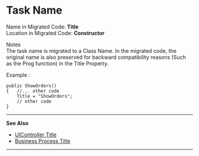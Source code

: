 ﻿# Task Name

Name in Migrated Code: **Title**   
Location in Migrated Code: **Constructor**  

Notes  
  The task name is migrated to a Class Name. In the migrated code, the original name is also preserved for backward compatibility reasons (Such as the Prog function) in the Title Property.

Example :
```csdiff
public ShowOrders()
{   //... other code
    Title = "ShowOrders";
    // other code
}
```
---
**See Also**

* [UIController Title ](http://www.fireflymigration.com/reference/html/P_Firefly_Box_UIController_Title.htm)
* [Business Process Title](http://www.fireflymigration.com/reference/html/P_Firefly_Box_BusinessProcess_Title.htm)

--- 
